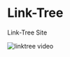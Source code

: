 # Link-Tree
Link-Tree Site


![linktree video](https://user-images.githubusercontent.com/78425657/178857279-a9f5cdd8-7279-440c-be30-34f43d577ce9.gif)
